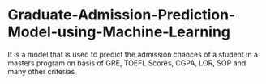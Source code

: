 # Graduate-Admission-Prediction-Model-using-Machine-Learning
It is a model that is used to predict the admission chances of a student in a masters program on basis of GRE, TOEFL Scores, CGPA, LOR, SOP and many other criterias
